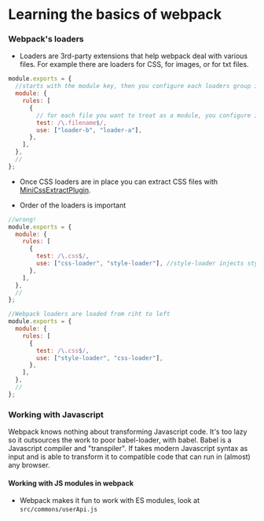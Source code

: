# Learning the basics of webpack

### Webpack's loaders

- Loaders are 3rd-party extensions that help webpack deal with various files. For example there are loaders for CSS, for images, or for txt files.

```javascript
module.exports = {
  //starts with the module key, then you configure each loaders group inside rules
  module: {
    rules: [
      {
        // for each file you want to treat as a module, you configure it with a test key and use
        test: /\.filename$/,
        use: ["loader-b", "loader-a"],
      },
    ],
  },
  //
};
```

- Once CSS loaders are in place you can extract CSS files with [MiniCssExtractPlugin](https://webpack.js.org/plugins/mini-css-extract-plugin/).

- Order of the loaders is important

```javascript
//wrong!
module.exports = {
  module: {
    rules: [
      {
        test: /\.css$/,
        use: ["css-loader", "style-loader"], //style-loader injects style into the page, and does not load the file, it should be second
      },
    ],
  },
  //
};
```

```javascript
//Webpack loaders are loaded from riht to left
module.exports = {
  module: {
    rules: [
      {
        test: /\.css$/,
        use: ["style-loader", "css-loader"],
      },
    ],
  },
  //
};
```

### Working with Javascript

Webpack knows nothing about transforming Javascript code. It's too lazy so it outsources the work to poor babel-loader, with babel.
Babel is a Javascript compiler and "transpiler".
If takes modern Javascript syntax as input and is able to transform it to compatible code that can run in (almost) any browser.

#### Working with JS modules in webpack

- Webpack makes it fun to work with ES modules, look at `src/commons/userApi.js`
